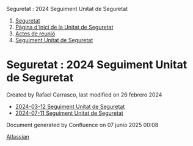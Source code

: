 Seguretat : 2024 Seguiment Unitat de Seguretat  

1.  [Seguretat](index.md)
2.  [Pàgina d'inici de la Unitat de Seguretat](15368362.md)
3.  [Actes de reunió](26317880.md)
4.  [Seguiment Unitat de Seguretat](Seguiment-Unitat-de-Seguretat_93357392.md)

Seguretat : 2024 Seguiment Unitat de Seguretat
==============================================

Created by Rafael Carrasco, last modified on 26 febrero 2024

*   [2024-03-12 Seguiment Unitat de Seguretat](2024-03-12-Seguiment-Unitat-de-Seguretat_100009466.md)
*   [2024-07-11 Seguiment Unitat de Seguretat](2024-07-11-Seguiment-Unitat-de-Seguretat_113311811.md)

Document generated by Confluence on 07 junio 2025 00:08

[Atlassian](http://www.atlassian.com/)
